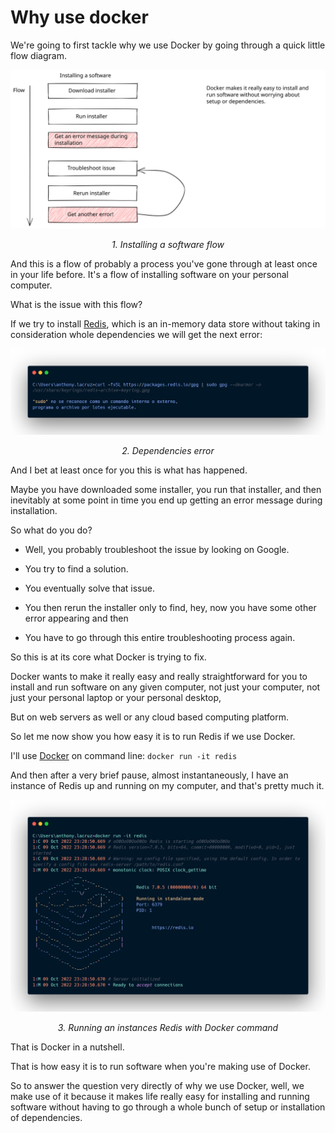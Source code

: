 # Why use docker

We're going to first tackle why we use Docker by going through a quick little flow diagram.

![installing program flow](./installing-program-flow.svg)
*<p align="center">1. Installing a software flow</p>*

And this is a flow of probably a process you've gone through at least once in your life before. It's a flow of installing software on your personal computer.

What is the issue with this flow? 

If we try to install [Redis](https://redis.io/docs/getting-started/installation/install-redis-on-windows/#:~:text=guide%20assumes%20Ubuntu.-,Install%20Redis,-Once%20you%27re%20running), which is an in-memory data store without taking in consideration whole dependencies we will get the next error:

![command error](./command-error.png)
*<p align="center">2. Dependencies error</p>*


And I bet at least once for you this is what has happened.

Maybe you have downloaded some installer, you run that installer, and then inevitably at some point in time you end up getting an error message during installation.

So what do you do?

- Well, you probably troubleshoot the issue by looking on Google.

- You try to find a solution.

- You eventually solve that issue.

- You then rerun the installer only to find, hey, now you have some other error appearing and then

- You have to go through this entire troubleshooting process again.

So this is at its core what Docker is trying to fix.

Docker wants to make it really easy and really straightforward for you to install and run software on any given computer, not just your computer, not just your personal laptop or your personal desktop,

But on web servers as well or any cloud based computing platform.

So let me now show you how easy it is to run Redis if we use Docker.

I'll use [Docker](https://docs.docker.com/engine/install/#:~:text=Docker%20Desktop%20for%20Windows) on command line: `docker run -it redis`

And then after a very brief pause, almost instantaneously, I have an instance of Redis up and running on my computer, and that's pretty much it.

![docker command](./command-docker.png)
*<p align="center">3. Running an instances Redis with Docker command</p>*

That is Docker in a nutshell.

That is how easy it is to run software when you're making use of Docker.

So to answer the question very directly of why we use Docker, well, we make use of it because it makes life really easy for installing and running software without having to go through a whole bunch of setup or installation of dependencies.